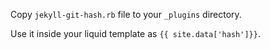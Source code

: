 Copy `jekyll-git-hash.rb` file to your `_plugins` directory.

Use it inside your liquid template as `{{ site.data['hash']}}`.
